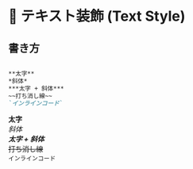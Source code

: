 # 📌 テキスト装飾 (Text Style)

## 書き方

```markdown

**太字**
*斜体*
***太字 + 斜体***
~~打ち消し線~~
`インラインコード`

```

**太字**  
*斜体*  
***太字 + 斜体***  
~~打ち消し線~~  
`インラインコード`

